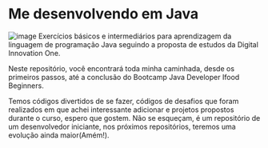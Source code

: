 # Me desenvolvendo em Java
![image](https://user-images.githubusercontent.com/43550853/202577451-27830b42-07de-4eb5-a945-541a03c5436e.png)
Exercícios básicos e intermediários para aprendizagem da linguagem de programação Java seguindo a proposta de estudos da Digital Innovation One.

Neste repositório, você encontrará toda minha caminhada, desde os primeiros passos, até a conclusão do Bootcamp Java Developer Ifood Beginners.

Temos códigos divertidos de se fazer, códigos de desafios que foram realizados em que achei interessante adicionar e projetos propostos durante o curso, espero que gostem.
Não se esqueçam, é um repositório de um desenvolvedor iniciante, nos próximos repositórios, teremos uma evolução ainda maior(Amém!).
